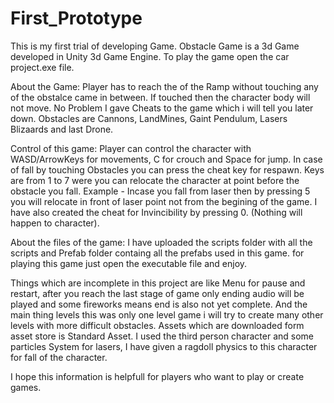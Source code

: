 # First_Prototype
This is my first trial of developing Game.
Obstacle Game is a 3d Game developed in Unity 3d Game Engine.
To play the game open the car project.exe file.

About the Game:
Player has to reach the of the Ramp without touching any of the obstalce came in between. If touched then the character body will not move.
No Problem I gave Cheats to the game which i will tell you later down.
Obstacles are Cannons, LandMines, Gaint Pendulum, Lasers Blizaards and last Drone.

Control of this game:
Player can control the character with WASD/ArrowKeys for movements, C for crouch and Space for jump.
In case of fall by touching Obstacles you can press the cheat key for respawn. Keys are from 1 to 7 were you can relocate the character at point before the obstacle you fall.
Example - Incase you fall from laser then by pressing 5 you will relocate in front of laser point not from the begining of the game.
I have also created the cheat for Invincibility by pressing 0. (Nothing will happen to character).

About the files of the game:
I have uploaded the scripts folder with all the scripts and Prefab folder containg all the prefabs used in this game.
for playing this game just open the executable file and enjoy.

Things which are incomplete in this project are like Menu for pause and restart, after you reach the last stage of game only ending audio will be played and some fireworks means end is also not yet complete. And the main thing levels this was only one level game i will try to create many other levels with more difficult obstacles.
Assets which are downloaded form asset store is Standard Asset. I used the third person character and some particles System for lasers, I have given a ragdoll physics to this character for fall of the character. 

I hope this information is helpfull for players who want to play or create games.
